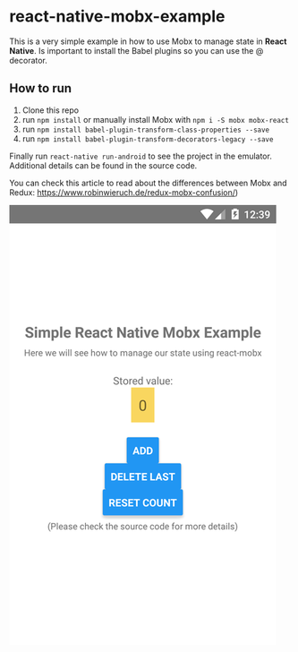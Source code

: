# react-native-mobx-example
This is a very simple example in how to use Mobx to manage state in **React Native**.
Is important to install the Babel plugins so you can use the @ decorator.

## How to run
1. Clone this repo
2. run `npm install` or manually install Mobx with `npm i -S mobx mobx-react`
3. run `npm install babel-plugin-transform-class-properties --save`
4. run `npm install babel-plugin-transform-decorators-legacy --save`

Finally run `react-native run-android` to see the project in the emulator. Additional details can be found in the source code.

You can check this article to read about the differences between Mobx and Redux: https://www.robinwieruch.de/redux-mobx-confusion/)


![Alt text](/react-native-mobx-example-screenshot.png?raw=true "React Native Mobx example")
